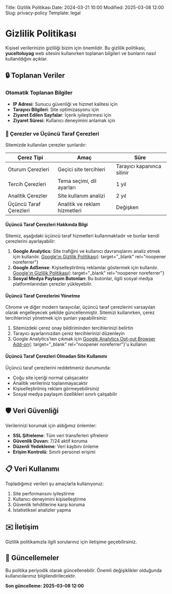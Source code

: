 Title: Gizlilik Politikası
Date: 2024-03-21 10:00
Modified: 2025-03-08 12:00
Slug: privacy-policy
Template: legal

# Gizlilik Politikası

Kişisel verilerinizin gizliliği bizim için önemlidir. Bu gizlilik politikası, **yuceltoluyag**  web sitesini kullanırken toplanan bilgileri ve bunların nasıl kullanıldığını açıklar.

## 🔒 Toplanan Veriler

### Otomatik Toplanan Bilgiler
- **IP Adresi**: Sunucu güvenliği ve hizmet kalitesi için
- **Tarayıcı Bilgileri**: Site optimizasyonu için
- **Ziyaret Edilen Sayfalar**: İçerik iyileştirmesi için
- **Ziyaret Süresi**: Kullanıcı deneyimini anlamak için

### 🍪 Çerezler ve Üçüncü Taraf Çerezleri
Sitemizde kullanılan çerezler şunlardır:

| Çerez Tipi | Amaç | Süre |
|------------|------|------|
| Oturum Çerezleri | Geçici site tercihleri | Tarayıcı kapanınca silinir |
| Tercih Çerezleri | Tema seçimi, dil ayarları | 1 yıl |
| Analitik Çerezler | Site kullanım analizi | 2 yıl |
| Üçüncü Taraf Çerezleri | Analitik ve reklam hizmetleri | Değişken |

#### Üçüncü Taraf Çerezleri Hakkında Bilgi

Sitemiz, aşağıdaki üçüncü taraf hizmetleri kullanmaktadır ve bunlar kendi çerezlerini ayarlayabilir:

1. **Google Analytics**: Site trafiğini ve kullanıcı davranışlarını analiz etmek için kullanılır. [Google'ın Gizlilik Politikası](https://policies.google.com/privacy){: target="_blank" rel="noopener noreferrer"}
2. **Google AdSense**: Kişiselleştirilmiş reklamlar göstermek için kullanılır. [Google'ın Gizlilik Politikası](https://policies.google.com/privacy){: target="_blank" rel="noopener noreferrer"}
3. **Sosyal Medya Paylaşım Butonları**: Bu butonlar, ilgili sosyal medya platformlarından çerezler yükleyebilir.

#### Üçüncü Taraf Çerezlerini Yönetme

Chrome ve diğer modern tarayıcılar, üçüncü taraf çerezlerini varsayılan olarak engelleyecek şekilde güncellenmiştir. Sitemizi kullanırken, çerez tercihlerinizi yönetmek için şunları yapabilirsiniz:

1. Sitemizdeki çerez onay bildiriminden tercihlerinizi belirtin
2. Tarayıcı ayarlarınızdan çerez tercihlerinizi düzenleyin
3. Google Analytics'ten çıkmak için [Google Analytics Opt-out Browser Add-on](https://tools.google.com/dlpage/gaoptout){: target="_blank" rel="noopener noreferrer"}'u kullanın

#### Üçüncü Taraf Çerezleri Olmadan Site Kullanımı

Üçüncü taraf çerezlerini reddetmeniz durumunda:
- Çoğu site içeriği normal çalışacaktır
- Analitik verileriniz toplanmayacaktır
- Kişiselleştirilmiş reklam görmeyebilirsiniz
- Sosyal medya paylaşım özellikleri sınırlı çalışabilir

## 🛡️ Veri Güvenliği

Verilerinizi korumak için aldığımız önlemler:

- **SSL Şifreleme**: Tüm veri transferleri şifrelenir
- **Güvenlik Duvarı**: 7/24 aktif koruma
- **Düzenli Yedekleme**: Veri kaybını önleme
- **Erişim Kontrolü**: Sınırlı personel erişimi

## 📋 Veri Kullanımı

Topladığımız verileri şu amaçlarla kullanıyoruz:

1. Site performansını iyileştirme
2. Kullanıcı deneyimini kişiselleştirme
3. Güvenlik tehditlerine karşı koruma
4. İstatistiksel analizler yapma

## ✉️ İletişim

Gizlilik politikamızla ilgili sorularınız için iletişime geçebilirsiniz.

## 📝 Güncellemeler

Bu politika periyodik olarak güncellenebilir. Önemli değişiklikler olduğunda kullanıcılarımız bilgilendirilecektir.

**Son güncelleme: 2025-03-08 12:00** 